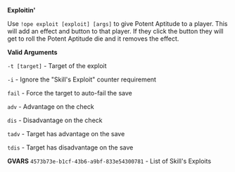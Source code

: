 **Exploitin'**

Use `!ope exploit [exploit] [args]` to give Potent Aptitude to a player. This will add an effect and button to that player. 
If they click the button they will get to roll the Potent Aptitude die and it removes the effect.

**Valid Arguments**

`-t [target]` - Target of the exploit

`-i` - Ignore the "Skill's Exploit" counter requirement

`fail` - Force the target to auto-fail the save

`adv` - Advantage on the check

`dis` - Disadvantage on the check

`tadv` - Target has advantage on the save

`tdis` - Target has disadvantage on the save

**GVARS**
`4573b73e-b1cf-43b6-a9bf-833e54300781` - List of Skill's Exploits
